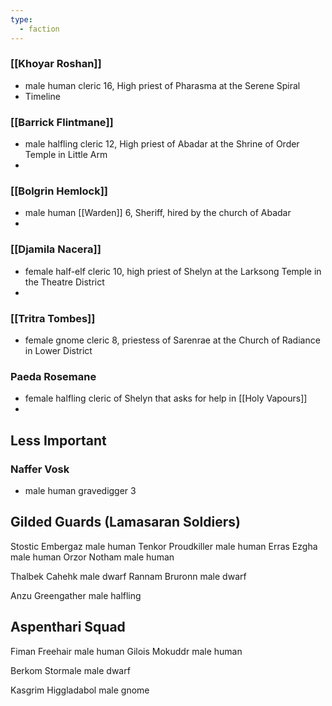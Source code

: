 ```yaml
---
type:
  - faction
---
```


### [[Khoyar Roshan]] 
- male human cleric 16, High priest of Pharasma at the Serene Spiral 
- Timeline 
### [[Barrick Flintmane]]
- male halfling cleric 12, High priest of Abadar at the Shrine of Order Temple in Little Arm
- 
### [[Bolgrin Hemlock]] 
- male human [[Warden]] 6, Sheriff, hired by the church of Abadar 
- 
### [[Djamila Nacera]] 
- female half-elf cleric 10, high priest of Shelyn at the Larksong Temple in the Theatre District 
- 
### [[Tritra Tombes]] 
- female gnome cleric 8, priestess of Sarenrae at the Church of Radiance in Lower District 

### Paeda Rosemane
- female halfling cleric of Shelyn that asks for help in [[Holy Vapours]] 
- 
## Less Important 
### Naffer Vosk 
- male human gravedigger 3

## Gilded Guards (Lamasaran Soldiers)
Stostic Embergaz male human
Tenkor Proudkiller male human
Erras Ezgha male human
Orzor Notham male human

Thalbek Cahehk male dwarf 
Rannam Bruronn male dwarf

Anzu Greengather male halfling 

## Aspenthari Squad
Fiman Freehair male human
Gilois Mokuddr male human

Berkom Stormale male dwarf

Kasgrim Higgladabol  male gnome
